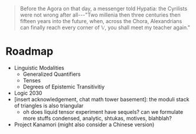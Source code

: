 > Before the Agora on that day, a messenger told Hypatia: the Cyrilists were not wrong after all---"Two millenia then three centuries then fifteen years into the future, when, across the Chora, Alexandrians can finally reach every corner of 𝕍, you shall meet my teacher again."

# Roadmap

- Linguistic Modalities
  + Generalized Quantifiers
  + Tenses
  + Degrees of Epistemic Transitivitiy
- Logic 2030
- [insert acknowledgement, chat math tower basement]: the moduli stack of triangles is also triangular
  + oh does liquid tensor experiment have sequels? can we formulate more stuffs condensed, analytic, shtukas, motives, blahblah?
- Project Kanamori (might also consider a Chinese version)
